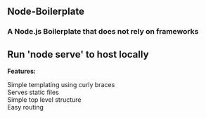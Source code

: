 ## Node-Boilerplate

### A Node.js Boilerplate that does not rely on frameworks

## Run 'node serve' to host locally

__Features:__  


Simple templating using curly braces  
Serves static files  
Simple top level structure  
Easy routing  